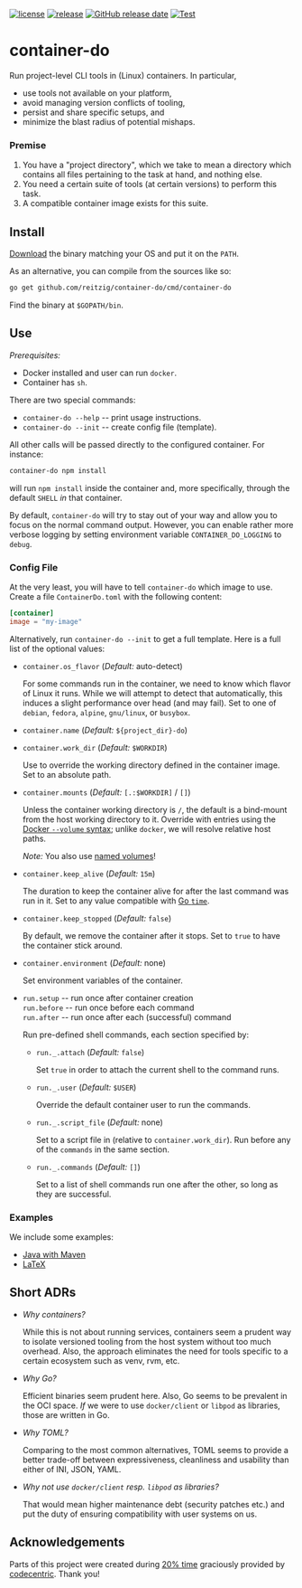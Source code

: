 [![license](https://img.shields.io/github/license/reitzig/container-do.svg)](https://github.com/reitzig/container-do/blob/master/LICENSE)
[![release](https://img.shields.io/github/release/reitzig/container-do.svg)](https://github.com/reitzig/container-do/releases/latest)
[![GitHub release date](https://img.shields.io/github/release-date/reitzig/container-do.svg)](https://github.com/reitzig/container-do/releases)
[![Test](https://github.com/reitzig/container-do/workflows/Tests/badge.svg?branch=master&event=push)](https://github.com/reitzig/container-do/actions?query=workflow%3ATests+branch%3Amaster+event%3Apush++)

# container-do

Run project-level CLI tools in (Linux) containers.
In particular,

 - use tools not available on your platform,
 - avoid managing version conflicts of tooling,
 - persist and share specific setups, and 
 - minimize the blast radius of potential mishaps.

### Premise

 1. You have a "project directory", 
    which we take to mean a directory which contains
    all files pertaining to the task at hand, and
    nothing else.
 2. You need a certain suite of tools (at certain versions)
    to perform this task.
 3. A compatible container image exists for this suite. 


## Install

[Download](https://github.com/reitzig/container-do/releases/latest) 
the binary matching your OS and put it on the `PATH`.

As an alternative, you can compile from the sources like so:

```bash
go get github.com/reitzig/container-do/cmd/container-do
```

Find the binary at `$GOPATH/bin`.

## Use

_Prerequisites:_

 - Docker installed and user can run `docker`.
 - Container has `sh`.

There are two special commands:

 - `container-do --help` -- print usage instructions.
 - `container-do --init` -- create config file (template).

All other calls will be passed directly to the configured container.
For instance:

```bash
container-do npm install
```

will run `npm install` inside the container and, more specifically,
through the default `SHELL` _in_ that container.

By default, `container-do` will try to stay out of your way and 
allow you to focus on the normal command output.
However, you can enable rather more verbose logging
by setting environment variable `CONTAINER_DO_LOGGING` to `debug`.

### Config File

At the very least, you will have to tell `container-do` which image to use.
Create a file `ContainerDo.toml` with the following content:

```toml
[container]
image = "my-image"
```

Alternatively, run `container-do --init` to get a full template.
Here is a full list of the optional values:

 - `container.os_flavor` (_Default:_ auto-detect)
 
   For some commands run in the container, we need to know which flavor of Linux it runs.
   While we will attempt to detect that automatically, this induces a slight performance
   over head (and may fail).
   Set to one of `debian`, `fedora`, `alpine`, `gnu/linux`, or `busybox`.

 - `container.name` (_Default:_ `${project_dir}-do`)
 
 - `container.work_dir` (_Default:_ `$WORKDIR`)
 
   Use to override the working directory defined in the container image.
   Set to an absolute path.
 
 - `container.mounts`  (_Default:_ `[.:$WORKDIR]` / `[]`)
 
   Unless the container working directory is `/`,
   the default is a bind-mount from the host working directory to it.
   Override with entries using the
     [Docker `--volume` syntax](https://docs.docker.com/storage/bind-mounts/);
   unlike `docker`, we will resolve relative host paths.
   
   _Note:_ You also use 
     [named volumes](https://docs.docker.com/storage/volumes/#create-and-manage-volumes)!

 - `container.keep_alive` (_Default:_ `15m`)
 
   The duration to keep the container alive for after the last command was run in it.
   Set to any value compatible with [Go `time`](https://pkg.go.dev/time?tab=doc#ParseDuration).

 - `container.keep_stopped` (_Default:_ `false`)
 
   By default, we remove the container after it stops.
   Set to `true` to have the container stick around.

 - `container.environment` (_Default:_ none)
    
    Set environment variables of the container.

 - `run.setup` -- run once after container creation  
   `run.before` -- run once before each command  
   `run.after` -- run once after each (successful) command
   
    Run pre-defined shell commands, each section specified by:
    
    - `run._.attach` (_Default:_ `false`)
    
      Set `true` in order to attach the current shell to the command runs.
    
    - `run._.user` (_Default:_ `$USER`)
    
      Override the default container user to run the commands.
       
    - `run._.script_file` (_Default:_ none)   
    
      Set to a script file in (relative to `container.work_dir`).
      Run before any of the `commands` in the same section.
      
    - `run._.commands` (_Default:_ `[]`)
    
      Set to a list of shell commands run one after the other,
      so long as they are successful.

### Examples

We include some examples:

 - [Java with Maven](examples/java)
 - [LaTeX](examples/latex)


## Short ADRs

 - _Why containers?_
   
   While this is not about running services, containers seem a prudent way
   to isolate versioned tooling from the host system without too much overhead.
   Also, the approach eliminates the need for tools specific to a certain ecosystem
   such as venv, rvm, etc.
   
 - _Why Go?_
   
   Efficient binaries seem prudent here.
   Also, Go seems to be prevalent in the OCI space.
   _If_ we were to use `docker/client` or `libpod` as libraries, 
   those are written in Go.
   
 - _Why TOML?_  
   
   Comparing to the most common alternatives, 
   TOML seems to provide a better trade-off between expressiveness, cleanliness and usability 
   than either of INI, JSON, YAML.
    
 - _Why not use `docker/client` resp. `libpod` as libraries?_
 
   That would mean higher maintenance debt (security patches etc.) and
   put the duty of ensuring compatibility with user systems on us.


## Acknowledgements

Parts of this project were created during 
    [20% time](https://en.wikipedia.org/wiki/20%25_Project) 
graciously provided by 
    [codecentric](https://codecentric.de).
Thank you!
